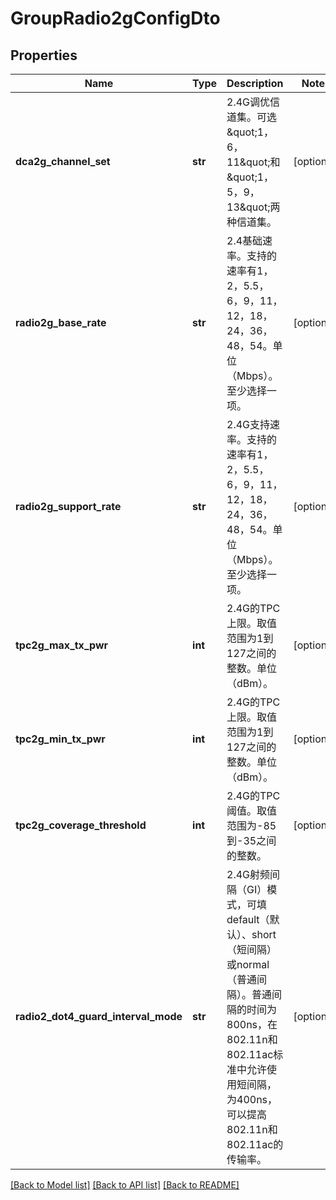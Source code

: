 # GroupRadio2gConfigDto

## Properties
Name | Type | Description | Notes
------------ | ------------- | ------------- | -------------
**dca2g_channel_set** | **str** | 2.4G调优信道集。可选\&quot;1，6，11\&quot;和\&quot;1，5，9，13\&quot;两种信道集。 | [optional] 
**radio2g_base_rate** | **str** | 2.4基础速率。支持的速率有1，2，5.5，6，9，11，12，18，24，36，48，54。单位（Mbps）。至少选择一项。 | [optional] 
**radio2g_support_rate** | **str** | 2.4G支持速率。支持的速率有1，2，5.5，6，9，11，12，18，24，36，48，54。单位（Mbps）。至少选择一项。 | [optional] 
**tpc2g_max_tx_pwr** | **int** | 2.4G的TPC上限。取值范围为1到127之间的整数。单位（dBm）。 | [optional] 
**tpc2g_min_tx_pwr** | **int** | 2.4G的TPC上限。取值范围为1到127之间的整数。单位（dBm）。 | [optional] 
**tpc2g_coverage_threshold** | **int** | 2.4G的TPC阈值。取值范围为-85到-35之间的整数。 | [optional] 
**radio2_dot4_guard_interval_mode** | **str** | 2.4G射频间隔（GI）模式，可填default（默认）、short（短间隔）或normal（普通间隔）。普通间隔的时间为800ns，在802.11n和802.11ac标准中允许使用短间隔，为400ns，可以提高802.11n和802.11ac的传输率。 | [optional] 

[[Back to Model list]](../README.md#documentation-for-models) [[Back to API list]](../README.md#documentation-for-api-endpoints) [[Back to README]](../README.md)


